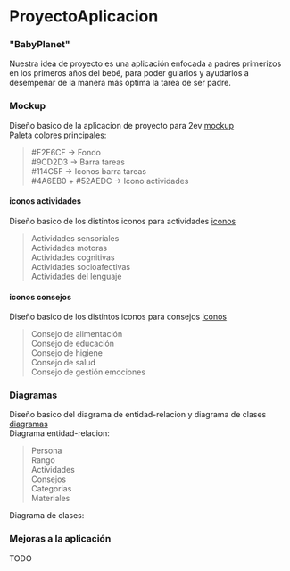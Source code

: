 # ProyectoAplicacion

### "BabyPlanet"
Nuestra idea de proyecto es una aplicación enfocada a padres primerizos en los primeros años del bebé, para poder guiarlos y ayudarlos a desempeñar de la manera más óptima la tarea de ser padre.

### Mockup
Diseño basico de la aplicacion de proyecto para 2ev [mockup](mockup)<br>
Paleta colores principales:
> #F2E6CF -> Fondo <br>
> #9CD2D3 -> Barra tareas <br>
> #114C5F -> Iconos barra tareas <br>
> #4A6EB0 + #52AEDC -> Icono actividades <br>

#### iconos actividades  
Diseño basico de los distintos iconos para actividades [iconos](mockup/iconosActividades)<br>
> Actividades sensoriales <br>
> Actividades motoras <br>
> Actividades cognitivas <br>
> Actividades socioafectivas <br>
> Actividades del lenguaje <br>

#### iconos consejos
Diseño basico de los distintos iconos para consejos [iconos](mockup/iconosConsejos)<br>
> Consejo de alimentación <br>
> Consejo de educación <br>
> Consejo de higiene <br>
> Consejo de salud <br>
> Consejo de gestión emociones <br>

### Diagramas
Diseño basico del diagrama de entidad-relacion y diagrama de clases [diagramas](mockup/diagramas)<br>
Diagrama entidad-relacion:
> Persona <br>
> Rango <br>
> Actividades <br>
> Consejos <br>
> Categorias <br>
> Materiales <br>

Diagrama de clases:
> 

### Mejoras a la aplicación
TODO